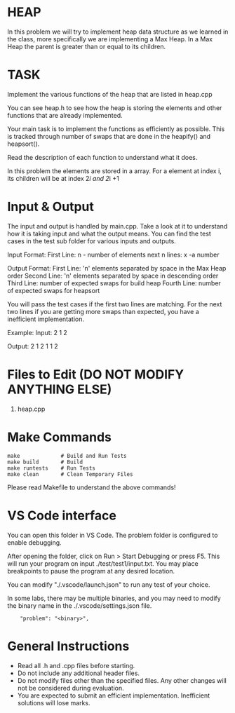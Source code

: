 # HEAP

In this problem we will try to implement heap data structure as we learned in the class, more specifically we are implementing a Max Heap. In a Max Heap the parent is greater than or equal to its children.


# TASK

Implement the various functions of the heap that are listed in heap.cpp

You can see heap.h to see how the heap is storing the elements and other functions that are already implemented.

Your main task is to implement the functions as efficiently as possible. This is tracked through number of swaps that are done in the heapify() and heapsort().

Read the description of each function to understand what it does.

In this problem the elements are stored in a array. For a element at index i, its children will be at index 2*i and 2*i +1

# Input & Output

The input and output is handled by main.cpp. Take a look at it to understand how it is taking input and what the output means. You can find the test cases in the test sub folder for various inputs and outputs.

Input Format:
First Line: n - number of elements
next n lines: x -a number

Output Format:
First Line: 'n' elements separated by space in the Max Heap order
Second Line: 'n' elements separated by space in descending order
Third Line: number of expected swaps for build heap
Fourth Line: number of expected swaps for heapsort

You will pass the test cases if the first two lines are matching.
For the next two lines if you are getting more swaps than expected, you have a inefficient implementation.

Example:
Input:
2
1
2

Output:
2 1
2 1
1
2

# Files to Edit (DO NOT MODIFY ANYTHING ELSE)

1. heap.cpp


# Make Commands

```
make             # Build and Run Tests
make build       # Build
make runtests    # Run Tests
make clean       # Clean Temporary Files
```
Please read Makefile to understand the above commands!

# VS Code interface

You can open this folder in VS Code. The problem folder is configured 
to enable debugging.

After opening the folder, click on Run > Start Debugging or press F5.
This will run your program on input ./test/test1/input.txt.
You may place breakpoints to pause the program at any desired location.

You can modify "./.vscode/launch.json" to run any test of your choice.

In some labs, there may be multiple binaries, and you may need to modify 
the binary name in the ./.vscode/settings.json file.

```
    "problem": "<binary>",
```

# General Instructions

- Read all .h and .cpp files before starting.
- Do not include any additional header files.
- Do not modify files other than the specified files. Any other changes 
  will not be considered during evaluation.
- You are expected to submit an efficient implementation. Inefficient 
  solutions will lose marks.

